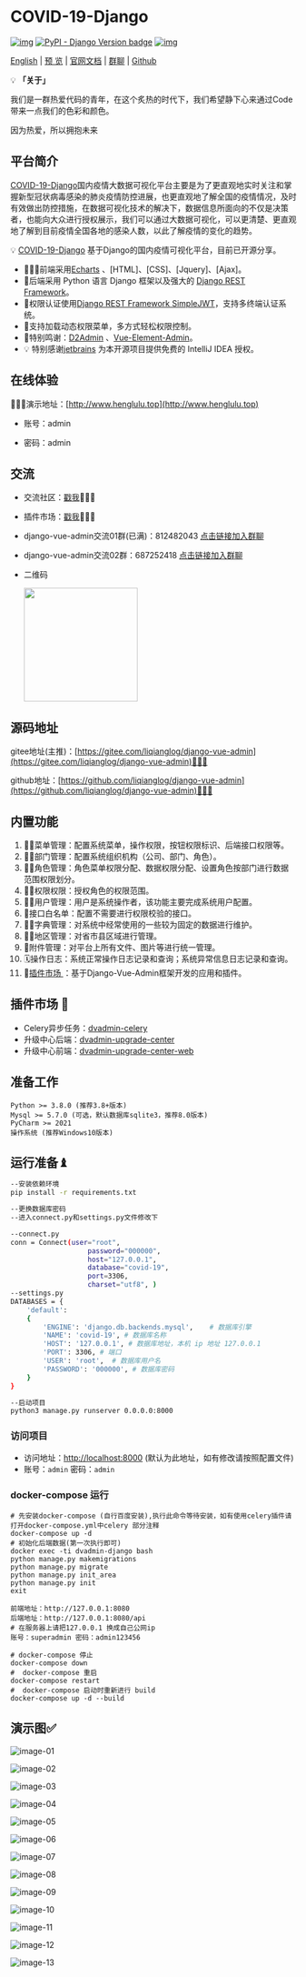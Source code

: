 # COVID-19-Django

[![img](https://img.shields.io/badge/python-%3E=3.8.x-green.svg)](https://python.org/)  [![PyPI - Django Version badge](https://img.shields.io/badge/django%20versions-4.1-blue)](https://docs.djangoproject.com/zh-hans/4.1/) [![img](https://img.shields.io/badge/Echats-%3E%3D%204.2.1-brightgreen)](https://echarts.apache.org/zh/index.html) 

[English](./README.en.md) | [预 览](http://www.henglulu.top) | [官网文档](https://www.django-vue-admin.com) | [群聊](https://qm.qq.com/cgi-bin/qm/qr?k=fOdnHhC8DJlRHGYSnyhoB8P5rgogA6Vs&jump_from=webapi) | [Github](https://github.com/liqianglog/django-vue-admin) 



💡 **「关于」**

我们是一群热爱代码的青年，在这个炙热的时代下，我们希望静下心来通过Code带来一点我们的色彩和颜色。

因为热爱，所以拥抱未来

## 平台简介

[COVID-19-Django](https://gitee.com/Heng-Xiao/covid-19-django)国内疫情大数据可视化平台主要是为了更直观地实时关注和掌握新型冠状病毒感染的肺炎疫情防控进展，也更直观地了解全国的疫情情况，及时有效做出防控措施，在数据可视化技术的解决下，数据信息所面向的不仅是决策者，也能向大众进行授权展示，我们可以通过大数据可视化，可以更清楚、更直观地了解到目前疫情全国各地的感染人数，以此了解疫情的变化的趋势。

💡 [COVID-19-Django](https://gitee.com/Heng-Xiao/covid-19-django) 基于Django的国内疫情可视化平台，目前已开源分享。



* 🧑‍🤝‍🧑前端采用[Echarts](https://echarts.apache.org/zh/index.html) 、[HTML]、[CSS]、[Jquery]、[Ajax]。
* 👭后端采用 Python 语言 Django 框架以及强大的 [Django REST Framework](https://pypi.org/project/djangorestframework)。
* 👫权限认证使用[Django REST Framework SimpleJWT](https://pypi.org/project/djangorestframework-simplejwt)，支持多终端认证系统。
* 👬支持加载动态权限菜单，多方式轻松权限控制。
* 💏特别鸣谢：[D2Admin](https://github.com/d2-projects/d2-admin) 、[Vue-Element-Admin](https://github.com/PanJiaChen/vue-element-admin)。
* 💡 特别感谢[jetbrains](https://www.jetbrains.com/) 为本开源项目提供免费的 IntelliJ IDEA 授权。



## 在线体验

👩‍👧‍👦演示地址：[http://www.henglulu.top](http://www.henglulu.top) 

- 账号：admin 

- 密码：admin




## 交流

- 交流社区：[戳我](https://bbs.django-vue-admin.com)👩‍👦‍👦

- 插件市场：[戳我](https://bbs.django-vue-admin.com/plugMarket.html)👩‍👦‍👦

-  django-vue-admin交流01群(已满)：812482043 [点击链接加入群聊](https://qm.qq.com/cgi-bin/qm/qr?k=aJVwjDvH-Es4MPJQuoO32N0SucK22TE5&jump_from=webapi)
-  django-vue-admin交流02群：687252418  [点击链接加入群聊](https://qm.qq.com/cgi-bin/qm/qr?k=4jJN4IjWGfxJ8YJXbb_gTsuWjR34WLdc&jump_from=webapi)

- 二维码

  <img src='https://images.gitee.com/uploads/images/2022/0530/233203_5fb11883_5074988.jpeg' width='200'>

## 源码地址

gitee地址(主推)：[https://gitee.com/liqianglog/django-vue-admin](https://gitee.com/liqianglog/django-vue-admin)👩‍👦‍👦

github地址：[https://github.com/liqianglog/django-vue-admin](https://github.com/liqianglog/django-vue-admin)👩‍👦‍👦



## 内置功能

1.  👨‍⚕️菜单管理：配置系统菜单，操作权限，按钮权限标识、后端接口权限等。
2.  🧑‍⚕️部门管理：配置系统组织机构（公司、部门、角色）。
3.  👩‍⚕️角色管理：角色菜单权限分配、数据权限分配、设置角色按部门进行数据范围权限划分。
4.  🧑‍🎓权限权限：授权角色的权限范围。
5.  👨‍🎓用户管理：用户是系统操作者，该功能主要完成系统用户配置。
6.  👬接口白名单：配置不需要进行权限校验的接口。
7.  🧑‍🔧字典管理：对系统中经常使用的一些较为固定的数据进行维护。
8.  🧑‍🔧地区管理：对省市县区域进行管理。
9.  📁附件管理：对平台上所有文件、图片等进行统一管理。
10.  🗓️操作日志：系统正常操作日志记录和查询；系统异常信息日志记录和查询。
11.  🔌[插件市场 ](https://bbs.django-vue-admin.com/plugMarket.html)：基于Django-Vue-Admin框架开发的应用和插件。

##  插件市场 🔌

- Celery异步任务：[dvadmin-celery](https://gitee.com/huge-dream/dvadmin-celery)
- 升级中心后端：[dvadmin-upgrade-center](https://gitee.com/huge-dream/dvadmin-upgrade-center)
- 升级中心前端：[dvadmin-upgrade-center-web](https://gitee.com/huge-dream/dvadmin-upgrade-center-web)

## 准备工作
~~~
Python >= 3.8.0 (推荐3.8+版本)
Mysql >= 5.7.0 (可选，默认数据库sqlite3，推荐8.0版本)
PyCharm >= 2021
操作系统 (推荐Windows10版本)
~~~

## 运行准备♝

```bash
--安装依赖环境
pip install -r requirements.txt

--更换数据库密码
--进入connect.py和settings.py文件修改下

--connect.py
conn = Connect(user="root",
                   password="000000",
                   host="127.0.0.1",
                   database="covid-19",
                   port=3306,
                   charset="utf8", )
--settings.py
DATABASES = {
    'default':
    {
        'ENGINE': 'django.db.backends.mysql',    # 数据库引擎
        'NAME': 'covid-19', # 数据库名称
        'HOST': '127.0.0.1', # 数据库地址，本机 ip 地址 127.0.0.1
        'PORT': 3306, # 端口
        'USER': 'root',  # 数据库用户名
        'PASSWORD': '000000', # 数据库密码
    }
}

--启动项目
python3 manage.py runserver 0.0.0.0:8000
```


### 访问项目

- 访问地址：[http://localhost:8000](http://localhost:8000) (默认为此地址，如有修改请按照配置文件)
- 账号：`admin` 密码：`admin`





### docker-compose 运行

~~~shell
# 先安装docker-compose (自行百度安装),执行此命令等待安装，如有使用celery插件请打开docker-compose.yml中celery 部分注释
docker-compose up -d
# 初始化后端数据(第一次执行即可)
docker exec -ti dvadmin-django bash
python manage.py makemigrations 
python manage.py migrate
python manage.py init_area
python manage.py init
exit

前端地址：http://127.0.0.1:8080
后端地址：http://127.0.0.1:8080/api
# 在服务器上请把127.0.0.1 换成自己公网ip
账号：superadmin 密码：admin123456

# docker-compose 停止
docker-compose down
#  docker-compose 重启
docker-compose restart
#  docker-compose 启动时重新进行 build
docker-compose up -d --build
~~~



## 演示图✅

![image-01](https://kfm-waiter.oss-cn-zhangjiakou.aliyuncs.com/dvadmin/img/docs/demo-01.jpg)

![image-02](https://kfm-waiter.oss-cn-zhangjiakou.aliyuncs.com/dvadmin/img/docs/demo-02.jpg)

![image-03](https://kfm-waiter.oss-cn-zhangjiakou.aliyuncs.com/dvadmin/img/docs/demo-03.jpg)

![image-04](https://kfm-waiter.oss-cn-zhangjiakou.aliyuncs.com/dvadmin/img/docs/demo-04.jpg)

![image-05](https://kfm-waiter.oss-cn-zhangjiakou.aliyuncs.com/dvadmin/img/docs/demo-05.jpg)

![image-06](https://kfm-waiter.oss-cn-zhangjiakou.aliyuncs.com/dvadmin/img/docs/demo-06.jpg)

![image-07](https://kfm-waiter.oss-cn-zhangjiakou.aliyuncs.com/dvadmin/img/docs/demo-07.jpg)

![image-08](https://kfm-waiter.oss-cn-zhangjiakou.aliyuncs.com/dvadmin/img/docs/demo-08.jpg)

![image-09](https://kfm-waiter.oss-cn-zhangjiakou.aliyuncs.com/dvadmin/img/docs/demo-09.jpg)

![image-10](https://kfm-waiter.oss-cn-zhangjiakou.aliyuncs.com/dvadmin/img/docs/demo-10.jpg)

![image-11](https://kfm-waiter.oss-cn-zhangjiakou.aliyuncs.com/dvadmin/img/docs/demo-11.jpg)

![image-12](https://kfm-waiter.oss-cn-zhangjiakou.aliyuncs.com/dvadmin/img/docs/demo-12.jpg)

![image-13](https://kfm-waiter.oss-cn-zhangjiakou.aliyuncs.com/dvadmin/img/docs/demo-13.jpg)
